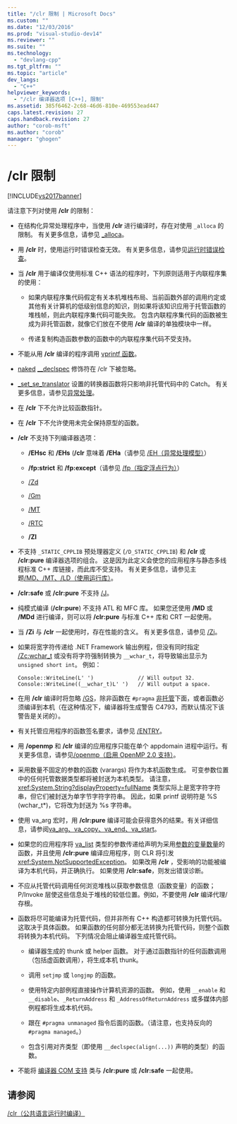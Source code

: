 ```yaml
---
title: "/clr 限制 | Microsoft Docs"
ms.custom: ""
ms.date: "12/03/2016"
ms.prod: "visual-studio-dev14"
ms.reviewer: ""
ms.suite: ""
ms.technology: 
  - "devlang-cpp"
ms.tgt_pltfrm: ""
ms.topic: "article"
dev_langs: 
  - "C++"
helpviewer_keywords: 
  - "/clr 编译器选项 [C++], 限制"
ms.assetid: 385f6462-2c68-46d6-810e-469553ead447
caps.latest.revision: 27
caps.handback.revision: 27
author: "corob-msft"
ms.author: "corob"
manager: "ghogen"
---
```

# /clr 限制
[!INCLUDE[vs2017banner](../../assembler/inline/includes/vs2017banner.md)]

请注意下列对使用 **\/clr** 的限制：  
  
-   在结构化异常处理程序中，当使用 **\/clr** 进行编译时，存在对使用 `_alloca` 的限制。  有关更多信息，请参见 [\_alloca](../../c-runtime-library/reference/alloca.md)。  
  
-   用 **\/clr** 时，使用运行时错误检查无效。  有关更多信息，请参见[运行时错误检查](../Topic/How%20to:%20Use%20Native%20Run-Time%20Checks.md)。  
  
-   当 **\/clr** 用于编译仅使用标准 C\+\+ 语法的程序时，下列原则适用于内联程序集的使用：  
  
    -   如果内联程序集代码假定有关本机堆栈布局、当前函数外部的调用约定或其他有关计算机的低级别信息的知识，则如果将该知识应用于托管函数的堆栈帧，则此内联程序集代码可能失败。  包含内联程序集代码的函数被生成为非托管函数，就像它们放在不使用 **\/clr** 编译的单独模块中一样。  
  
    -   传递复制构造函数参数的函数中的内联程序集代码不受支持。  
  
-   不能从用 **\/clr** 编译的程序调用 [vprintf 函数](../../c-runtime-library/vprintf-functions.md)。  
  
-   [naked](../../cpp/naked-cpp.md) [\_\_declspec](../../cpp/declspec.md) 修饰符在 \/clr 下被忽略。  
  
-   [\_set\_se\_translator](../../c-runtime-library/reference/set-se-translator.md) 设置的转换器函数将只影响非托管代码中的 Catch。  有关更多信息，请参见[异常处理](../../windows/exception-handling-cpp-component-extensions.md)。  
  
-   在 **\/clr** 下不允许比较函数指针。  
  
-   在 **\/clr** 下不允许使用未完全保持原型的函数。  
  
-   **\/clr** 不支持下列编译器选项：  
  
    -   **\/EHsc** 和 **\/EHs** \(**\/clr** 意味着 **\/EHa**（请参见 [\/EH（异常处理模型）](../../build/reference/eh-exception-handling-model.md)）  
  
    -   **\/fp:strict** 和 **\/fp:except**（请参见 [\/fp（指定浮点行为）](../../build/reference/fp-specify-floating-point-behavior.md)）  
  
    -   [\/Zd](../../build/reference/z7-zi-zi-debug-information-format.md)  
  
    -   [\/Gm](../../build/reference/gm-enable-minimal-rebuild.md)  
  
    -   [\/MT](../../build/reference/md-mt-ld-use-run-time-library.md)  
  
    -   [\/RTC](../../build/reference/rtc-run-time-error-checks.md)  
  
    -   **\/ZI**  
  
-   不支持 `_STATIC_CPPLIB` 预处理器定义 \(`/D_STATIC_CPPLIB`\) 和 **\/clr** 或 **\/clr:pure** 编译器选项的组合。  这是因为此定义会使您的应用程序与静态多线程标准 C\+\+ 库链接，而此库不受支持。  有关更多信息，请参见主题[\/MD、\/MT、\/LD（使用运行库）](../../build/reference/md-mt-ld-use-run-time-library.md)。  
  
-   **\/clr:safe** 或 **\/clr:pure** 不支持 [\/J](../../build/reference/j-default-char-type-is-unsigned.md)。  
  
-   纯模式编译 \(**\/clr:pure**\) 不支持 ATL 和 MFC 库。  如果您还使用 **\/MD** 或 **\/MDd** 进行编译，则可以将 **\/clr:pure** 与标准 C\+\+ 库和 CRT 一起使用。  
  
-   当 **\/Zi** 与 **\/clr** 一起使用时，存在性能的含义。  有关更多信息，请参见 [\/Zi](../../build/reference/z7-zi-zi-debug-information-format.md)。  
  
-   如果将宽字符传递给 .NET Framework 输出例程，但没有同时指定 [\/Zc:wchar\_t](../../build/reference/zc-wchar-t-wchar-t-is-native-type.md) 或没有将字符强制转换为 `__wchar_t`，将导致输出显示为 `unsigned short int`。  例如：  
  
    ```  
    Console::WriteLine(L' ')              // Will output 32.  
    Console::WriteLine((__wchar_t)L' ')   // Will output a space.  
    ```  
  
-   在用 **\/clr** 编译时将忽略 [\/GS](../../build/reference/gs-buffer-security-check.md)，除非函数在 `#pragma` [非托管](../../preprocessor/managed-unmanaged.md)下面，或者函数必须编译到本机（在这种情况下，编译器将生成警告 C4793，而默认情况下该警告是关闭的）。  
  
-   有关托管应用程序的函数签名要求，请参见 [\/ENTRY](../../build/reference/entry-entry-point-symbol.md)。  
  
-   用 **\/openmp** 和 **\/clr** 编译的应用程序只能在单个 appdomain 进程中运行。有关更多信息，请参见[\/openmp（启用 OpenMP 2.0 支持）](../../build/reference/openmp-enable-openmp-2-0-support.md)。  
  
-   采用数量不固定的参数的函数 \(varargs\) 将作为本机函数生成。  可变参数位置中的任何托管数据类型都将被封送为本机类型。  请注意，<xref:System.String?displayProperty=fullName> 类型实际上是宽字符字符串，但它们被封送为单字节字符字符串。  因此，如果 printf 说明符是 %S \(wchar\_t\*\)，它将改为封送为 %s 字符串。  
  
-   使用 va\_arg 宏时，用 **\/clr:pure** 编译可能会获得意外的结果。有关详细信息，请参阅[va\_arg、va\_copy、va\_end、va\_start](../../c-runtime-library/reference/va-arg-va-copy-va-end-va-start.md)。  
  
-   如果您的应用程序将 [va\_list](../../c-runtime-library/reference/va-arg-va-copy-va-end-va-start.md) 类型的参数传递给声明为采用[参数的变量数量](../../misc/variable-argument-lists.md)的函数，并且使用 **\/clr:pure** 编译应用程序，则 CLR 将引发 <xref:System.NotSupportedException>。  如果改用 **\/clr** ，受影响的功能被编译为本机代码，并正确执行。  如果使用 **\/clr:safe**，则发出错误诊断。  
  
-   不应从托管代码调用任何浏览堆栈以获取参数信息（函数变量）的函数；P\/Invoke 层使这些信息处于堆栈的较低位置。例如，不要使用 **\/clr** 编译代理\/存根。  
  
-   函数将尽可能编译为托管代码，但并非所有 C\+\+ 构造都可转换为托管代码。这取决于具体函数。  如果函数的任何部分都无法转换为托管代码，则整个函数将转换为本机代码。  下列情况会阻止编译器生成托管代码。  
  
    -   编译器生成的 thunk 或 helper 函数。  对于通过函数指针的任何函数调用（包括虚函数调用），将生成本机 thunk。  
  
    -   调用 `setjmp` 或 `longjmp` 的函数。  
  
    -   使用特定内部例程直接操作计算机资源的函数。  例如，使用 `__enable` 和 `__disable`、`_ReturnAddress` 和 `_AddressOfReturnAddress` 或多媒体内部例程都将生成本机代码。  
  
    -   跟在 `#pragma unmanaged` 指令后面的函数。（请注意，也支持反向的 `#pragma managed`。）  
  
    -   包含引用对齐类型（即使用 `__declspec(align(...))` 声明的类型）的函数。  
  
-   不能将 [编译器 COM 支持](../../cpp/compiler-com-support.md) 类与 **\/clr:pure** 或 **\/clr:safe** 一起使用。  
  
## 请参阅  
 [\/clr（公共语言运行时编译）](../../build/reference/clr-common-language-runtime-compilation.md)
